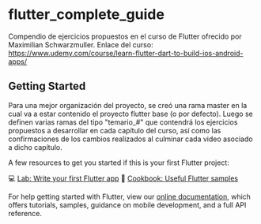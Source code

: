 # flutter_complete_guide
Compendio de ejercicios propuestos en el curso de Flutter ofrecido por Maximilian Schwarzmuller. Enlace del curso: https://www.udemy.com/course/learn-flutter-dart-to-build-ios-android-apps/

## Getting Started
Para una mejor organización del proyecto, se creó una rama master en la cual va a estar contenido el proyecto flutter base (o por defecto). Luego se definen varias ramas del tipo "temario_#" que contendrá los ejercicios propuestos a desarrollar en cada capítulo del curso, así como las confirmaciones de los cambios realizados al culminar cada video asociado a dicho capítulo.

A few resources to get you started if this is your first Flutter project:

💻 [Lab: Write your first Flutter app](https://flutter.dev/docs/get-started/codelab)
📘 [Cookbook: Useful Flutter samples](https://flutter.dev/docs/cookbook)

For help getting started with Flutter, view our
[online documentation](https://flutter.dev/docs), which offers tutorials,
samples, guidance on mobile development, and a full API reference.
